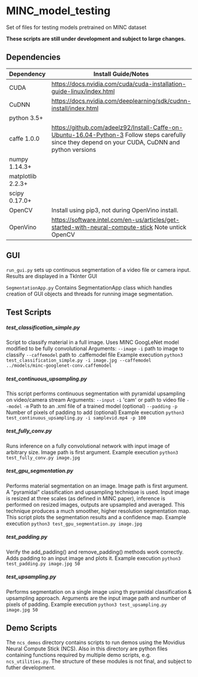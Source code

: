 # MINC_model_testing
Set of files for testing models pretrained on MINC dataset

**These scripts are still under development and subject to large changes.**

## Dependencies

Dependency | Install Guide/Notes
-----------|--------------
CUDA | https://docs.nvidia.com/cuda/cuda-installation-guide-linux/index.html 
CuDNN | https://docs.nvidia.com/deeplearning/sdk/cudnn-install/index.html
python 3.5+ |
caffe 1.0.0 | https://github.com/adeelz92/Install-Caffe-on-Ubuntu-16.04-Python-3 Follow steps carefully since they depend on your CUDA, CuDNN and python versions
numpy 1.14.3+ |
matplotlib 2.2.3+ |
scipy 0.17.0+ |
OpenCV | Install using pip3, not during OpenVino install.
OpenVino | https://software.intel.com/en-us/articles/get-started-with-neural-compute-stick Note untick OpenCV


## GUI
`run_gui.py` sets up continuous segmentation of a video file or camera input. Results are displayed in a TkInter GUI

`SegmentationApp.py` Contains SegmentationApp class which handles creation of GUI objects and threads for running image segmentation.

## Test Scripts

##### test_classification_simple.py
Script to classify material in a full image.
Uses MINC GoogLeNet model modified to be fully convolutional
Arguments:
`--image` `-i` path to image to classify
`--caffemodel` path to .caffemodel file
Example execution `python3 test_classification_simple.py -i image.jpg --caffemodel ../models/minc-googlenet-conv.caffemodel`

##### test_continuous_upsampling.py
This script performs continuous segmentation with pyramidal upsampling on video/camera stream
Arguments: 
`--input` `-i` 'cam' or path to video file
`--model` `-m` Path to an .xml file of a trained model (optional)
`--padding` `-p` Number of pixels of padding to add (optional)
Example execution `python3 test_continuous_upsampling.py -i samplevid.mp4 -p 100`

##### test_fully_conv.py
Runs inference on a fully convolutional network with input image of arbitrary size. Image path is first argument. 
Example execution `python3 test_fully_conv.py image.jpg`

##### test_gpu_segmentation.py
Performs material segmentation on an image. Image path is first argument.
A "pyramidal" classification and upsampling technique is used. Input image is resized at three scales (as defined in MINC paper), inference is performed on resized images, outputs are upsampled and averaged. This technique produces a much smoother, higher resolution segmentation map. This script plots the segmentation results and a confidence map.
Example execution `python3 test_gpu_segmentation.py image.jpg`

##### test_padding.py
Verify the add_padding() and remove_padding() methods work correctly. Adds padding to an input image and plots it.
Example execution `python3 test_padding.py image.jpg 50`

##### test_upsampling.py
Performs segmentation on a single image using th pyramidal classification & upsampling approach. Arguments are the input image path and number of pixels of padding.
Example execution `python3 test_upsampling.py image.jpg 50`


## Demo Scripts
The `ncs_demos` directory contains scripts to run demos using the Movidius Neural Compute Stick (NCS). Also in this directory are python files containing functions required by multiple demo scripts, e.g. `ncs_utilities.py`. The structure of these modules is not final, and subject to futher development.
